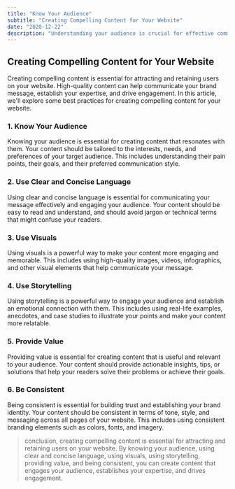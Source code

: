 ```yaml
---
title: "Know Your Audience"
subtitle: "Creating Compelling Content for Your Website"
date: "2020-12-22"
description: "Understanding your audience is crucial for effective communication and marketing. This involves knowing their needs, preferences, and behaviors. Strategies like surveys, data analysis, and user personas help gain audience insights. Creating compelling content and utilizing tools like Google Analytics and CRM systems further enhance audience understanding."
---
```


## Creating Compelling Content for Your Website

Creating compelling content is essential for attracting and retaining users on your website. High-quality content can help communicate your brand message, establish your expertise, and drive engagement. In this article, we'll explore some best practices for creating compelling content for your website.

### 1. Know Your Audience

Knowing your audience is essential for creating content that resonates with them. Your content should be tailored to the interests, needs, and preferences of your target audience. This includes understanding their pain points, their goals, and their preferred communication style.

### 2. Use Clear and Concise Language

Using clear and concise language is essential for communicating your message effectively and engaging your audience. Your content should be easy to read and understand, and should avoid jargon or technical terms that might confuse your readers.

### 3. Use Visuals

Using visuals is a powerful way to make your content more engaging and memorable. This includes using high-quality images, videos, infographics, and other visual elements that help communicate your message.

### 4. Use Storytelling

Using storytelling is a powerful way to engage your audience and establish an emotional connection with them. This includes using real-life examples, anecdotes, and case studies to illustrate your points and make your content more relatable.

### 5. Provide Value

Providing value is essential for creating content that is useful and relevant to your audience. Your content should provide actionable insights, tips, or solutions that help your readers solve their problems or achieve their goals.

### 6. Be Consistent

Being consistent is essential for building trust and establishing your brand identity. Your content should be consistent in terms of tone, style, and messaging across all pages of your website. This includes using consistent branding elements such as colors, fonts, and imagery.

> conclusion, creating compelling content is essential for attracting and retaining users on your website. By knowing your audience, using clear and concise language, using visuals, using storytelling, providing value, and being consistent, you can create content that engages your audience, establishes your expertise, and drives engagement.
